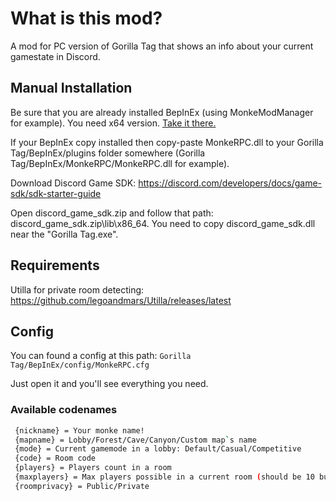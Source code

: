 # What is this mod?
A mod for PC version of Gorilla Tag that shows an info about your current gamestate in Discord.

## Manual Installation
Be sure that you are already installed BepInEx (using MonkeModManager for example). You need x64 version. [Take it there.](https://github.com/BepInEx/BepInEx/releases)

If your BepInEx copy installed then copy-paste MonkeRPC.dll to your Gorilla Tag/BepInEx/plugins folder somewhere (Gorilla Tag/BepInEx/MonkeRPC/MonkeRPC.dll for example).

Download Discord Game SDK: https://discord.com/developers/docs/game-sdk/sdk-starter-guide

Open discord_game_sdk.zip and follow that path: discord_game_sdk.zip\lib\x86_64. You need to copy discord_game_sdk.dll near the "Gorilla Tag.exe".

## Requirements
Utilla for private room detecting: https://github.com/legoandmars/Utilla/releases/latest

## Config

You can found a config at this path: `Gorilla Tag/BepInEx/config/MonkeRPC.cfg`

Just open it and you'll see everything you need.

### Available codenames
```sh
 {nickname} = Your monke name!
 {mapname} = Lobby/Forest/Cave/Canyon/Custom map`s name
 {mode} = Current gamemode in a lobby: Default/Casual/Competitive
 {code} = Room code
 {players} = Players count in a room
 {maxplayers} = Max players possible in a current room (should be 10 but who knows?)
 {roomprivacy} = Public/Private
```